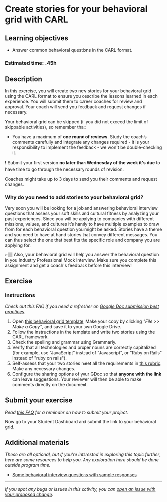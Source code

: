 # Create stories for your behavioral grid with  CARL

## Learning objectives

- Answer common behavioral questions in the CARL format.

### **Estimated time**: .45h

## Description

In this exercise, you will create two new stories for your behavioral grid using the CARL format to ensure you describe the lessons learned in each experience. You will submit them to career coaches for review and approval. Your coach will send you feedback and request changes if necessary.

Your behavioral grid can be skipped (if you did not exceed the limit of skippable activities), so remember that:

- You have a maximum of **one round of reviews**. Study the coach’s comments carefully and integrate any changes required - it is your responsibility to implement the feedback - we won't be double-checking it. 

❗️ Submit your first version **no later than Wednesday of the week it's due** to have time to go through the necessary rounds of revision. 

Coaches might take up to 3 days to send you their comments and request changes.

### Why do you need to add stories to your behavioral grid?

Very soon you will be looking for a job and answering behavioral interview questions that assess your soft skills and cultural fitness by analyzing your past experiences. Since you will be applying to companies with different missions, values, and cultures it’s handy to have multiple examples to draw from for each behavioral question you might be asked. Stories have a theme and you need to have at hand stories that convey different messages. You can thus select the one that best fits the specific role and company you are applying for.

👉🏽 Also, your behavioral grid will help you answer the behavioral question in you Industry Professional Mock Interview. Make sure you complete this assignment and get a coach's feedback before this interview!

## Exercise

### Instructions

*Check out this FAQ if you need a refresher on [Google Doc submission best practices](https://microverse.zendesk.com/hc/en-us/articles/360063156813).*


1. Open [this behavioral grid template](https://docs.google.com/document/d/1abnpb4XQY2VXdB37C3ViIl1V8-2Hjgtx6biPpkkzM_U/edit?usp=sharing). Make your copy by clicking *"File >> Make a Copy"*, and save it to your own Google Drive.
2. Follow the instructions in the template and write two stories using the CARL framework. 
3. Check the spelling and grammar using Grammarly.
4. Verify that all technologies and proper nouns are correctly capitalized (for example, use "JavaScript" instead of "Javascript", or "Ruby on Rails" instead of "ruby on rails").
5. Self-assess that your two stories meet all the requirements in [this rubric](https://docs.google.com/document/d/1H7RcFR0LXGK6OuKuEt7oo7TLAAMnDZauVDUvDIb-_f8/edit#). Make any necessary changes.
6. Configure the sharing options of your GDoc so that **anyone with the link** can leave suggestions. Your reviewer will then be able to make comments directly on the document.

## Submit your exercise

*Read [this FAQ](https://microverse.zendesk.com/hc/en-us/articles/360061344234) for a reminder on how to submit your project.*

Now go to your Student Dashboard and submit the link to your behavioral grid.

## Additional materials

*These are all optional, but if you're interested in exploring this topic further, here are some resources to help you. Any exploration here should be done outside program time.*

- [Some behavioral interview questions with sample responses](https://www.thebalancecareers.com/job-interview-questions-and-answers-2061204)

---

*If you spot any bugs or issues in this activity, you can [open an issue with your proposed change](https://github.com/microverseinc/curriculum-transversal-skills/blob/main/git-github/articles/open_issue.md).*
